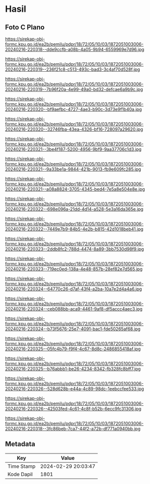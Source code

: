 # Hasil

## Foto C Plano

https://sirekap-obj-formc.kpu.go.id/ea2b/pemilu/pdpr/18/72/05/10/03/1872051003006-20240216-220318--dde9ccfb-a08b-4a05-9b94-6559969e7d96.jpg

https://sirekap-obj-formc.kpu.go.id/ea2b/pemilu/pdpr/18/72/05/10/03/1872051003006-20240216-220319--236f21c8-c513-493c-bad3-3c4af70d528f.jpg

https://sirekap-obj-formc.kpu.go.id/ea2b/pemilu/pdpr/18/72/05/10/03/1872051003006-20240216-220319--7b96f20a-4e99-49a0-bd32-defcae6a9b9c.jpg

https://sirekap-obj-formc.kpu.go.id/ea2b/pemilu/pdpr/18/72/05/10/03/1872051003006-20240216-220320--bf9aefbc-4727-4ae3-b90c-3d73e9f1b40a.jpg

https://sirekap-obj-formc.kpu.go.id/ea2b/pemilu/pdpr/18/72/05/10/03/1872051003006-20240216-220320--32746fba-43ea-4326-bf16-728097a29620.jpg

https://sirekap-obj-formc.kpu.go.id/ea2b/pemilu/pdpr/18/72/05/10/03/1872051003006-20240216-220321--3be4f187-5200-4956-9bf9-9aa37706c1d3.jpg

https://sirekap-obj-formc.kpu.go.id/ea2b/pemilu/pdpr/18/72/05/10/03/1872051003006-20240216-220321--9a33be1a-9844-421b-9013-fb9e609fc285.jpg

https://sirekap-obj-formc.kpu.go.id/ea2b/pemilu/pdpr/18/72/05/10/03/1872051003006-20240216-220321--a08a8824-3705-4345-bed4-7e5a8e504e8e.jpg

https://sirekap-obj-formc.kpu.go.id/ea2b/pemilu/pdpr/18/72/05/10/03/1872051003006-20240216-220322--698e096a-21dd-4d14-a528-5e3a16da365e.jpg

https://sirekap-obj-formc.kpu.go.id/ea2b/pemilu/pdpr/18/72/05/10/03/1872051003006-20240216-220322--7449e7b9-84b5-4e2b-b815-42d1018beb41.jpg

https://sirekap-obj-formc.kpu.go.id/ea2b/pemilu/pdpr/18/72/05/10/03/1872051003006-20240216-220323--2ddb8fc2-788d-4474-8a89-3bb7530d98f9.jpg

https://sirekap-obj-formc.kpu.go.id/ea2b/pemilu/pdpr/18/72/05/10/03/1872051003006-20240216-220323--719ec0ed-138a-4e48-857b-28ef82e7d565.jpg

https://sirekap-obj-formc.kpu.go.id/ea2b/pemilu/pdpr/18/72/05/10/03/1872051003006-20240216-220324--64770c26-d7af-43f4-a2ba-10a7e2d4a4a6.jpg

https://sirekap-obj-formc.kpu.go.id/ea2b/pemilu/pdpr/18/72/05/10/03/1872051003006-20240216-220324--ceb088bb-aca9-4461-9af8-df5accc4aec3.jpg

https://sirekap-obj-formc.kpu.go.id/ea2b/pemilu/pdpr/18/72/05/10/03/1872051003006-20240216-220324--b73f5676-25e7-4091-bac1-fde50265af68.jpg

https://sirekap-obj-formc.kpu.go.id/ea2b/pemilu/pdpr/18/72/05/10/03/1872051003006-20240216-220325--05fc4b79-f9f4-4c67-8d8c-2486855418af.jpg

https://sirekap-obj-formc.kpu.go.id/ea2b/pemilu/pdpr/18/72/05/10/03/1872051003006-20240216-220325--b76abbb1-be26-4234-8342-fb328fc8bff7.jpg

https://sirekap-obj-formc.kpu.go.id/ea2b/pemilu/pdpr/18/72/05/10/03/1872051003006-20240216-220326--528d628b-e44a-4c89-98dc-1eebccfee533.jpg

https://sirekap-obj-formc.kpu.go.id/ea2b/pemilu/pdpr/18/72/05/10/03/1872051003006-20240216-220326--42503fed-4c61-4c8f-b52b-6ecc9fc31306.jpg

https://sirekap-obj-formc.kpu.go.id/ea2b/pemilu/pdpr/18/72/05/10/03/1872051003006-20240216-220318--3fc86beb-7ca7-44f2-a72b-df771a0940bb.jpg


## Metadata

| Key        | Value               |
| ---------- | ------------------- |
| Time Stamp | 2024-02-29 20:03:47 |
| Kode Dapil | 1801                |



